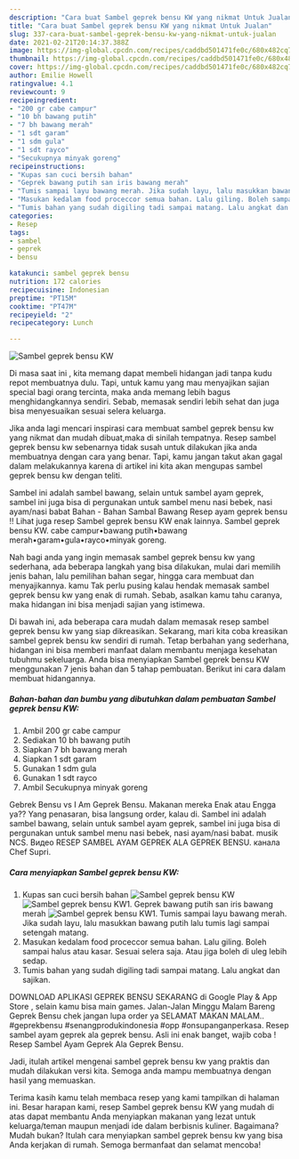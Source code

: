 ```yaml
---
description: "Cara buat Sambel geprek bensu KW yang nikmat Untuk Jualan"
title: "Cara buat Sambel geprek bensu KW yang nikmat Untuk Jualan"
slug: 337-cara-buat-sambel-geprek-bensu-kw-yang-nikmat-untuk-jualan
date: 2021-02-21T20:14:37.388Z
image: https://img-global.cpcdn.com/recipes/caddbd501471fe0c/680x482cq70/sambel-geprek-bensu-kw-foto-resep-utama.jpg
thumbnail: https://img-global.cpcdn.com/recipes/caddbd501471fe0c/680x482cq70/sambel-geprek-bensu-kw-foto-resep-utama.jpg
cover: https://img-global.cpcdn.com/recipes/caddbd501471fe0c/680x482cq70/sambel-geprek-bensu-kw-foto-resep-utama.jpg
author: Emilie Howell
ratingvalue: 4.1
reviewcount: 9
recipeingredient:
- "200 gr cabe campur"
- "10 bh bawang putih"
- "7 bh bawang merah"
- "1 sdt garam"
- "1 sdm gula"
- "1 sdt rayco"
- "Secukupnya minyak goreng"
recipeinstructions:
- "Kupas san cuci bersih bahan"
- "Geprek bawang putih san iris bawang merah"
- "Tumis sampai layu bawang merah. Jika sudah layu, lalu masukkan bawang putih lalu tumis lagi sampai setengah matang."
- "Masukan kedalam food proceccor semua bahan. Lalu giling. Boleh sampai halus atau kasar. Sesuai selera saja. Atau jiga boleh di uleg lebih sedap."
- "Tumis bahan yang sudah digiling tadi sampai matang. Lalu angkat dan sajikan."
categories:
- Resep
tags:
- sambel
- geprek
- bensu

katakunci: sambel geprek bensu 
nutrition: 172 calories
recipecuisine: Indonesian
preptime: "PT15M"
cooktime: "PT47M"
recipeyield: "2"
recipecategory: Lunch

---
```



![Sambel geprek bensu KW](https://img-global.cpcdn.com/recipes/caddbd501471fe0c/680x482cq70/sambel-geprek-bensu-kw-foto-resep-utama.jpg)

Di masa  saat ini , kita memang dapat membeli hidangan jadi tanpa kudu repot membuatnya dulu. Tapi, untuk kamu yang mau menyajikan sajian special bagi orang tercinta, maka anda memang lebih bagus menghidangkannya sendiri. Sebab, memasak sendiri lebih sehat dan juga bisa menyesuaikan sesuai selera keluarga.

Jika anda lagi mencari inspirasi cara membuat sambel geprek bensu kw yang nikmat dan mudah dibuat,maka di sinilah tempatnya. Resep sambel geprek bensu kw  sebenarnya tidak susah untuk dilakukan jika anda membuatnya dengan cara yang benar. Tapi, kamu jangan takut akan gagal dalam melakukannya 
karena di artikel ini kita akan mengupas sambel geprek bensu kw dengan teliti.  

Sambel ini adalah sambel bawang, selain untuk sambel ayam geprek, sambel ini juga bisa di pergunakan untuk sambel menu nasi bebek, nasi ayam/nasi babat Bahan - Bahan Sambal Bawang Resep ayam geprek bensu !! Lihat juga resep Sambel geprek bensu KW enak lainnya. Sambel geprek bensu KW. cabe campur•bawang putih•bawang merah•garam•gula•rayco•minyak goreng.

Nah bagi anda yang ingin memasak sambel geprek bensu kw yang sederhana, ada beberapa langkah yang bisa dilakukan, mulai dari memilih jenis bahan, lalu pemilihan bahan segar, hingga cara membuat dan menyajikannya. kamu Tak perlu pusing kalau hendak memasak sambel geprek bensu kw yang enak di rumah. Sebab, asalkan kamu  tahu caranya, maka hidangan ini bisa menjadi sajian yang istimewa.

Di bawah ini, ada beberapa cara mudah dalam memasak resep sambel geprek bensu kw yang siap dikreasikan. Sekarang, mari kita coba kreasikan sambel geprek bensu kw sendiri di rumah. Tetap berbahan yang sederhana, hidangan ini bisa memberi manfaat dalam membantu menjaga kesehatan tubuhmu sekeluarga. Anda bisa menyiapkan Sambel geprek bensu KW menggunakan 7 jenis bahan dan 5 tahap pembuatan. Berikut ini cara dalam membuat hidangannya.

<!--inarticleads1-->

##### Bahan-bahan dan bumbu yang dibutuhkan dalam pembuatan Sambel geprek bensu KW:

1. Ambil 200 gr cabe campur
1. Sediakan 10 bh bawang putih
1. Siapkan 7 bh bawang merah
1. Siapkan 1 sdt garam
1. Gunakan 1 sdm gula
1. Gunakan 1 sdt rayco
1. Ambil Secukupnya minyak goreng


Gebrek Bensu vs I Am Geprek Bensu. Makanan mereka Enak atau Engga ya?? Yang penasaran, bisa langsung order, kalau di. Sambel ini adalah sambel bawang, selain untuk sambel ayam geprek, sambel ini juga bisa di pergunakan untuk sambel menu nasi bebek, nasi ayam/nasi babat. musik NCS. Видео RESEP SAMBEL AYAM GEPREK ALA GEPREK BENSU. канала Chef Supri. 

<!--inarticleads2-->

##### Cara menyiapkan Sambel geprek bensu KW:

1. Kupas san cuci bersih bahan
<img src="https://img-global.cpcdn.com/steps/b8735a940b9884a7/160x128cq70/sambel-geprek-bensu-kw-langkah-memasak-1-foto.jpg" alt="Sambel geprek bensu KW"><img src="https://img-global.cpcdn.com/steps/f1e64a4cc6119a36/160x128cq70/sambel-geprek-bensu-kw-langkah-memasak-1-foto.jpg" alt="Sambel geprek bensu KW">1. Geprek bawang putih san iris bawang merah
<img src="https://img-global.cpcdn.com/steps/d4ce646e4ddbc211/160x128cq70/sambel-geprek-bensu-kw-langkah-memasak-2-foto.jpg" alt="Sambel geprek bensu KW">1. Tumis sampai layu bawang merah. Jika sudah layu, lalu masukkan bawang putih lalu tumis lagi sampai setengah matang.
1. Masukan kedalam food proceccor semua bahan. Lalu giling. Boleh sampai halus atau kasar. Sesuai selera saja. Atau jiga boleh di uleg lebih sedap.
1. Tumis bahan yang sudah digiling tadi sampai matang. Lalu angkat dan sajikan.


DOWNLOAD APLIKASI GEPREK BENSU SEKARANG di Google Play &amp; App Store , selain kamu bisa main games. Jalan-Jalan Minggu Malam Bareng Geprek Bensu chek jangan lupa order ya SELAMAT MAKAN MALAM.. #geprekbensu #senangprodukindonesia #opp #onsupanganperkasa. Resep sambel ayam geprek ala geprek bensu. Asli ini enak banget, wajib coba ! Resep Sambel Ayam Geprek Ala Geprek Bensu. 

Jadi, itulah artikel mengenai  sambel geprek bensu kw  yang praktis dan mudah dilakukan versi kita. Semoga anda mampu membuatnya dengan hasil yang memuaskan. 

Terima kasih kamu telah membaca resep yang kami tampilkan di halaman ini. Besar harapan kami, resep  Sambel geprek bensu KW yang mudah di atas dapat membantu Anda menyiapkan makanan yang lezat untuk keluarga/teman maupun menjadi ide dalam berbisnis kuliner. Bagaimana? Mudah bukan? Itulah cara menyiapkan sambel geprek bensu kw yang bisa Anda kerjakan di rumah. Semoga bermanfaat dan selamat mencoba!

